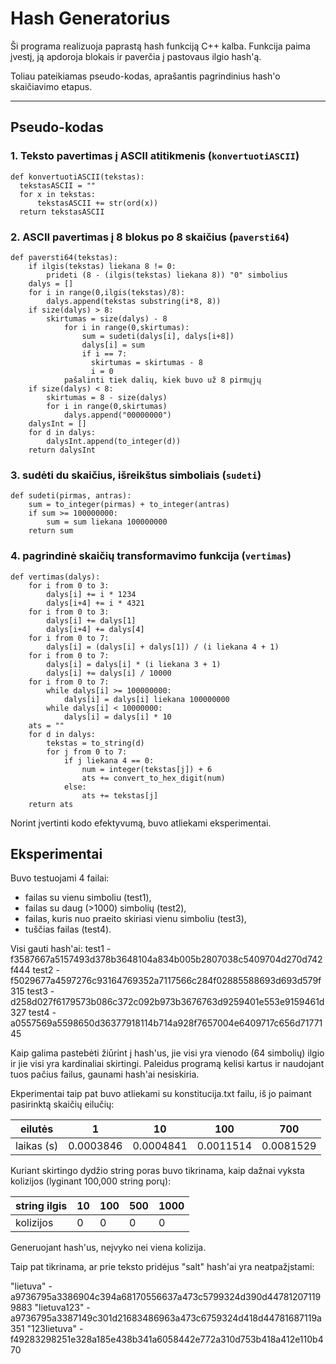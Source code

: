 # Hash Generatorius

Ši programa realizuoja paprastą hash funkciją C++ kalba.
Funkcija paima įvestį, ją apdoroja blokais ir paverčia į pastovaus ilgio hash'ą.

Toliau pateikiamas pseudo-kodas, aprašantis pagrindinius hash'o skaičiavimo etapus.

---

## Pseudo-kodas

### 1. Teksto pavertimas į ASCII atitikmenis (`konvertuotiASCII`)

    def konvertuotiASCII(tekstas):
      tekstasASCII = ""
      for x in tekstas:
          tekstasASCII += str(ord(x))
      return tekstasASCII

### 2. ASCII pavertimas į 8 blokus po 8 skaičius (`paversti64`)

    def paversti64(tekstas):
        if ilgis(tekstas) liekana 8 != 0:
            prideti (8 - (ilgis(tekstas) liekana 8)) "0" simbolius
        dalys = []
        for i in range(0,ilgis(tekstas)/8):
            dalys.append(tekstas substring(i*8, 8))
        if size(dalys) > 8:
            skirtumas = size(dalys) - 8
                for i in range(0,skirtumas):
                    sum = sudeti(dalys[i], dalys[i+8])
                    dalys[i] = sum
                    if i == 7:
                      skirtumas = skirtumas - 8
                      i = 0
                pašalinti tiek dalių, kiek buvo už 8 pirmųjų
        if size(dalys) < 8:
            skirtumas = 8 - size(dalys)
            for i in range(0,skirtumas)
                dalys.append("00000000")
        dalysInt = []
        for d in dalys:
            dalysInt.append(to_integer(d))
        return dalysInt

### 3. sudėti du skaičius, išreikštus simboliais (`sudeti`)

    def sudeti(pirmas, antras):
        sum = to_integer(pirmas) + to_integer(antras)
        if sum >= 100000000:
            sum = sum liekana 100000000
        return sum

### 4. pagrindinė skaičių transformavimo funkcija (`vertimas`)

    def vertimas(dalys):
        for i from 0 to 3:
            dalys[i] += i * 1234
            dalys[i+4] += i * 4321
        for i from 0 to 3:
            dalys[i] += dalys[1]
            dalys[i+4] += dalys[4]
        for i from 0 to 7:
            dalys[i] = (dalys[i] + dalys[1]) / (i liekana 4 + 1)
        for i from 0 to 7:
            dalys[i] = dalys[i] * (i liekana 3 + 1)
            dalys[i] += dalys[i] / 10000
        for i from 0 to 7:
            while dalys[i] >= 100000000:
                dalys[i] = dalys[i] liekana 100000000
            while dalys[i] < 10000000:
                dalys[i] = dalys[i] * 10
        ats = ""
        for d in dalys:
            tekstas = to_string(d)
            for j from 0 to 7:
                if j liekana 4 == 0:
                    num = integer(tekstas[j]) + 6
                    ats += convert_to_hex_digit(num)
                else:
                    ats += tekstas[j]
        return ats

Norint įvertinti kodo efektyvumą, buvo atliekami eksperimentai.

## Eksperimentai

Buvo testuojami 4 failai:

- failas su vienu simboliu (test1),
- failas su daug (>1000) simbolių (test2),
- failas, kuris nuo praeito skiriasi vienu simboliu (test3),
- tuščias failas (test4).

Visi gauti hash'ai:
test1 - f3587667a5157493d378b3648104a834b005b2807038c5409704d270d742f444
test2 - f5029677a4597276c93164769352a7117566c284f02885588693d693d579f315
test3 - d258d027f6179573b086c372c092b973b3676763d9259401e553e9159461d327
test4 - a0557569a5598650d36377918114b714a928f7657004e6409717c656d7177145

Kaip galima pastebėti žiūrint į hash'us, jie visi yra vienodo (64 simbolių) ilgio ir jie visi yra kardinaliai skirtingi.
Paleidus programą kelisi kartus ir naudojant tuos pačius failus, gaunami hash'ai nesiskiria.

Ekperimentai taip pat buvo atliekami su konstitucija.txt failu, iš jo paimant pasirinktą skaičių eilučių:

| eilutės    | 1         | 10        | 100       | 700       |
| ---------- | --------- | --------- | --------- | --------- |
| laikas (s) | 0.0003846 | 0.0004841 | 0.0011514 | 0.0081529 |

Kuriant skirtingo dydžio string poras buvo tikrinama, kaip dažnai vyksta kolizijos (lyginant 100,000 string porų):

| string ilgis | 10  | 100 | 500 | 1000 |
| ------------ | --- | --- | --- | ---- |
| kolizijos    | 0   | 0   | 0   | 0    |

Generuojant hash'us, neįvyko nei viena kolizija.

Taip pat tikrinama, ar prie teksto pridėjus "salt" hash'ai yra neatpažįstami:

"lietuva" - a9736795a3386904c394a68170556637a473c5799324d390d447812071199883
"lietuva123" - a9736795a3387149c301d21683486963a473c6759324d418d44781687119a351
"123lietuva" - f49283298251e328a185e438b341a6058442e772a310d753b418a412e110b470
